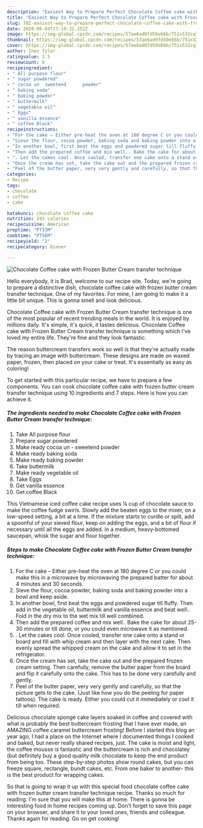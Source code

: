 ```yaml
---
description: "Easiest Way to Prepare Perfect Chocolate Coffee cake with Frozen Butter Cream transfer technique"
title: "Easiest Way to Prepare Perfect Chocolate Coffee cake with Frozen Butter Cream transfer technique"
slug: 782-easiest-way-to-prepare-perfect-chocolate-coffee-cake-with-frozen-butter-cream-transfer-technique
date: 2020-06-04T17:19:32.252Z
image: https://img-global.cpcdn.com/recipes/57ae6ad0fd50e66b/751x532cq70/chocolate-coffee-cake-with-frozen-butter-cream-transfer-technique-recipe-main-photo.jpg
thumbnail: https://img-global.cpcdn.com/recipes/57ae6ad0fd50e66b/751x532cq70/chocolate-coffee-cake-with-frozen-butter-cream-transfer-technique-recipe-main-photo.jpg
cover: https://img-global.cpcdn.com/recipes/57ae6ad0fd50e66b/751x532cq70/chocolate-coffee-cake-with-frozen-butter-cream-transfer-technique-recipe-main-photo.jpg
author: Inez Tyler
ratingvalue: 3.5
reviewcount: 8
recipeingredient:
- " All purpose flour"
- " sugar powdered"
- " cocoa un  sweetend      powder"
- " baking soda"
- " baking powder"
- " buttermilk"
- " vegetable oil"
- " Eggs"
- " vanilla essence"
- " coffee Black"
recipeinstructions:
- "For the cake – Either pre-heat the oven at 180 degree C or you could make this in a microwave by microwaving the prepared batter for about 4 minutes and 30 seconds."
- "Sieve the flour, cocoa powder, baking soda and baking powder into a bowl and keep aside."
- "In another bowl, first beat the eggs and powdered sugar till fluffy. Then add in the vegetable oil, buttermilk and vanilla essence and beat well.. Fold in the dry mix to the wet mix till well combined."
- "Then add the prepared coffee and mix well.. Bake the cake for about 25-30 minutes or till done, or you could even microwave it as mentioned."
- ". Let the cakes cool. Once cooled, transfer one cake onto a stand or board and fill with whip cream and then layer with the next cake. Then evenly spread the whipped cream on the cake and allow it to set in the refrigerator."
- "Once the cream has set, take the cake out and the prepared frozen cream setting. Then carefully, remove the butter paper from the board and flip it carefully onto the cake. This has to be done very carefully and gently."
- "Peel of the butter paper, very very gently and carefully, so that the picture gets to the cake. (Just like how you do the peeling for paper tattoos). The cake is ready. Either you could cut it immediately or cool it till when required."
categories:
- Recipe
tags:
- chocolate
- coffee
- cake

katakunci: chocolate coffee cake 
nutrition: 243 calories
recipecuisine: American
preptime: "PT33M"
cooktime: "PT56M"
recipeyield: "2"
recipecategory: Dinner

---
```



![Chocolate Coffee cake with Frozen Butter Cream transfer technique](https://img-global.cpcdn.com/recipes/57ae6ad0fd50e66b/751x532cq70/chocolate-coffee-cake-with-frozen-butter-cream-transfer-technique-recipe-main-photo.jpg)

Hello everybody, it is Brad, welcome to our recipe site. Today, we're going to prepare a distinctive dish, chocolate coffee cake with frozen butter cream transfer technique. One of my favorites. For mine, I am going to make it a little bit unique. This is gonna smell and look delicious.

Chocolate Coffee cake with Frozen Butter Cream transfer technique is one of the most popular of recent trending meals in the world. It is enjoyed by millions daily. It's simple, it's quick, it tastes delicious. Chocolate Coffee cake with Frozen Butter Cream transfer technique is something which I've loved my entire life. They're fine and they look fantastic.

The reason buttercream transfers work so well is that they&#39;re actually made by tracing an image with buttercream. These designs are made on waxed paper, frozen, then placed on your cake or treat. It&#39;s essentially as easy as coloring!


To get started with this particular recipe, we have to prepare a few components. You can cook chocolate coffee cake with frozen butter cream transfer technique using 10 ingredients and 7 steps. Here is how you can achieve it.

<!--inarticleads1-->

##### The ingredients needed to make Chocolate Coffee cake with Frozen Butter Cream transfer technique:

1. Take  All purpose flour
1. Prepare  sugar powdered
1. Make ready  cocoa un - sweetend      powder
1. Make ready  baking soda
1. Make ready  baking powder
1. Take  buttermilk
1. Make ready  vegetable oil
1. Take  Eggs
1. Get  vanilla essence
1. Get  coffee Black


This Vietnamese iced coffee cake recipe uses ¼ cup of chocolate sauce to make the coffee fudge swirls. Slowly add the beaten eggs to the mixer, on a low-speed setting, a bit at a time. If the mixture starts to curdle or split, add a spoonful of your sieved flour, keep on adding the eggs, and a bit of flour if necessary until all the eggs are added. In a medium, heavy-bottomed saucepan, whisk the sugar and flour together. 

<!--inarticleads2-->

##### Steps to make Chocolate Coffee cake with Frozen Butter Cream transfer technique:

1. For the cake – Either pre-heat the oven at 180 degree C or you could make this in a microwave by microwaving the prepared batter for about 4 minutes and 30 seconds.
1. Sieve the flour, cocoa powder, baking soda and baking powder into a bowl and keep aside.
1. In another bowl, first beat the eggs and powdered sugar till fluffy. Then add in the vegetable oil, buttermilk and vanilla essence and beat well.. Fold in the dry mix to the wet mix till well combined.
1. Then add the prepared coffee and mix well.. Bake the cake for about 25-30 minutes or till done, or you could even microwave it as mentioned.
1. . Let the cakes cool. Once cooled, transfer one cake onto a stand or board and fill with whip cream and then layer with the next cake. Then evenly spread the whipped cream on the cake and allow it to set in the refrigerator.
1. Once the cream has set, take the cake out and the prepared frozen cream setting. Then carefully, remove the butter paper from the board and flip it carefully onto the cake. This has to be done very carefully and gently.
1. Peel of the butter paper, very very gently and carefully, so that the picture gets to the cake. (Just like how you do the peeling for paper tattoos). The cake is ready. Either you could cut it immediately or cool it till when required.


Delicious chocolate sponge cake layers soaked in coffee and covered with what is probably the best buttercream frosting that I have ever made, an AMAZING coffee caramel buttercream frosting! Before I started this blog an year ago, I had a place on the Internet where I documented things I cooked and baked, but never really shared recipes, just. The cake is moist and light, the coffee mousse is fantastic and the buttercream is rich and chocolatey (but definitely buy a good quality milk chocolate to keep the end product from being too. These step-by-step photos show round cakes, but you can freeze square, rectangle, bundt cakes, etc. From one baker to another- this is the best product for wrapping cakes. 

So that is going to wrap it up with this special food chocolate coffee cake with frozen butter cream transfer technique recipe. Thanks so much for reading. I'm sure that you will make this at home. There is gonna be interesting food in home recipes coming up. Don't forget to save this page on your browser, and share it to your loved ones, friends and colleague. Thanks again for reading. Go on get cooking!
